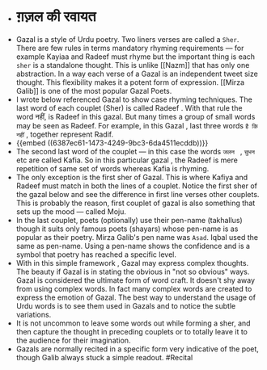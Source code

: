 - # ग़ज़ल की रवायत
- Gazal is a style of Urdu poetry. Two liners verses are called a `Sher`. There are few  rules in terms mandatory rhyming requirements — for example Kayiaa and Radeef must rhyme but the important thing is each `sher` is a standalone thought. This is unlike [[Nazm]]  that has only one abstraction.  In a way each verse of a Gazal is an independent tweet size thought. This flexibility makes it a potent form of expression. [[Mirza Galib]] is one of the most popular Gazal Poets.
- I wrote below referenced Gazal to show case rhyming techniques.  The last word of each couplet (Sher) is called Radeef . With that rule the word नहीं, is Radeef in this gazal. But many times a group of small words may be seen as Radeef.  For example, in this Gazal , last three words ``है कि नहीं`` , together represent Radif.
- {{embed ((6387ec61-1473-4249-9bc3-6da4511ecddb))}}
- The second last word of the couplet — in this case the words `जलन ` , `चुभन ` etc are called Kafia.  So in this particular gazal , the Radeef is mere repetition of same set of words whereas Kafia is rhyming.
- The only exception is the first sher of Gazal. This is where Kafiya and Radeef must match in both the lines of a couplet. Notice the first sher of the gazal below and see the difference in first line verses other couplets.  This is probably the reason, first couplet of gazal is also something that sets up the mood — called Moju.
- In the last couplet, poets (optionally) use their pen-name (takhallus) though it suits only famous poets (shayars) whose pen-name is as popular as their poetry. Mirza Galib's pen name was `Asad`. Iqbal used the same as pen-name. Using a pen-name shows the confidence and is a symbol that poetry has reached a specific level.
- With in this simple framework , Gazal may express complex thoughts. The beauty if Gazal is in stating the obvious in "not so obvious" ways. Gazal is considered the ultimate form of word craft. It doesn't shy away from using complex words. In fact many complex words are created to express the emotion of Gazal. The best way to understand the usage of Urdu words is to see them used in Gazals and to notice the subtle variations.
- It is not  uncommon to leave some words out while forming a sher, and then capture the thought in preceding couplets or to totally leave it to the audience for their imagination.
- Gazals are normally recited in a specific form very indicative of the poet,  though Galib always stuck a simple readout. #Recital